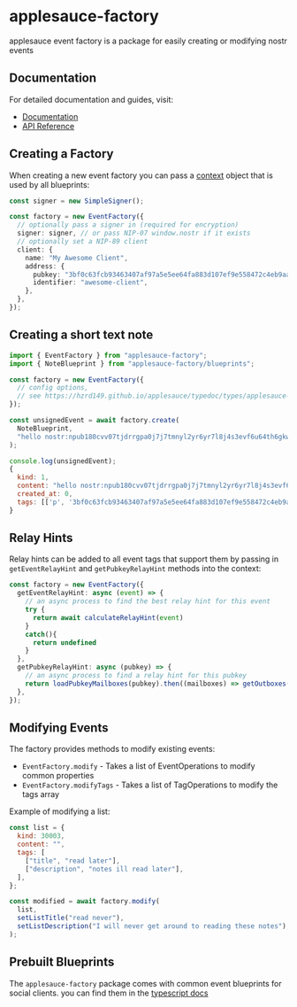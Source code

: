 # applesauce-factory

applesauce event factory is a package for easily creating or modifying nostr events

## Documentation

For detailed documentation and guides, visit:

- [Documentation](https://hzrd149.github.io/applesauce/overview/factory.html)
- [API Reference](https://hzrd149.github.io/applesauce/typedoc/)

## Creating a Factory

When creating a new event factory you can pass a [context](https://hzrd149.github.io/applesauce/typedoc/types/applesauce-factory.EventFactoryContext.html) object that is used by all blueprints:

```ts
const signer = new SimpleSigner();

const factory = new EventFactory({
  // optionally pass a signer in (required for encryption)
  signer: signer, // or pass NIP-07 window.nostr if it exists
  // optionally set a NIP-89 client
  client: {
    name: "My Awesome Client",
    address: {
      pubkey: "3bf0c63fcb93463407af97a5e5ee64fa883d107ef9e558472c4eb9aaaefa459d",
      identifier: "awesome-client",
    },
  },
});
```

## Creating a short text note

```js
import { EventFactory } from "applesauce-factory";
import { NoteBlueprint } from "applesauce-factory/blueprints";

const factory = new EventFactory({
  // config options,
  // see https://hzrd149.github.io/applesauce/typedoc/types/applesauce-factory.EventFactoryContext.html
});

const unsignedEvent = await factory.create(
  NoteBlueprint,
  "hello nostr:npub180cvv07tjdrrgpa0j7j7tmnyl2yr6yr7l8j4s3evf6u64th6gkwsyjh6w6 #introductions",
);

console.log(unsignedEvent);
{
  kind: 1,
  content: "hello nostr:npub180cvv07tjdrrgpa0j7j7tmnyl2yr6yr7l8j4s3evf6u64th6gkwsyjh6w6 #introductions",
  created_at: 0,
  tags: [['p', '3bf0c63fcb93463407af97a5e5ee64fa883d107ef9e558472c4eb9aaaefa459d'], ['t', 'introductions']]
}
```

## Relay Hints

Relay hints can be added to all event tags that support them by passing in `getEventRelayHint` and `getPubkeyRelayHint` methods into the context:

```ts
const factory = new EventFactory({
  getEventRelayHint: async (event) => {
    // an async process to find the best relay hint for this event
    try {
      return await calculateRelayHint(event)
    }
    catch(){
      return undefined
    }
  },
  getPubkeyRelayHint: async (pubkey) => {
    // an async process to find a relay hint for this pubkey
    return loadPubkeyMailboxes(pubkey).then((mailboxes) => getOutboxes(mailboxes)[0]);
  },
});
```

## Modifying Events

The factory provides methods to modify existing events:

- `EventFactory.modify` - Takes a list of EventOperations to modify common properties
- `EventFactory.modifyTags` - Takes a list of TagOperations to modify the tags array

Example of modifying a list:

```js
const list = {
  kind: 30003,
  content: "",
  tags: [
    ["title", "read later"],
    ["description", "notes ill read later"],
  ],
};

const modified = await factory.modify(
  list,
  setListTitle("read never"),
  setListDescription("I will never get around to reading these notes"),
);
```

## Prebuilt Blueprints

The `applesauce-factory` package comes with common event blueprints for social clients. you can find them in the [typescript docs](https://hzrd149.github.io/applesauce/typedoc/modules/applesauce-factory.Blueprints.html)
